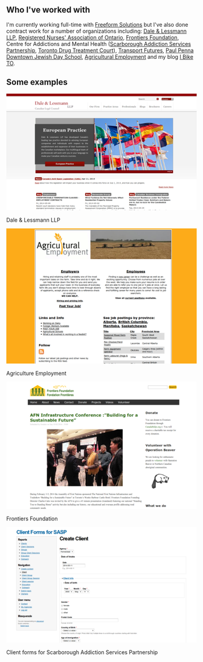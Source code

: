 ## Who I've worked with

I'm currently working full-time with [Freeform Solutions](http://freeform.ca) but I've also done contract work for a number of organizations including: [Dale & Lessmann LLP](http://dalelessmann.com), [Registered Nurses' Association of Ontario](http://rnao.ca/), [Frontiers Foundation](http://frontiersfoundation.ca), Centre for Addictions and Mental Health ([Scarborough Addiction Services Partnership](http://scarboroughaddictionservices.org), [Toronto Drug Treatment Court](http://tdtc.ca)), [Transport Futures](http://transportfutures.ca), [Paul Penna Downtown Jewish Day School](http://djds.ca), [Agricultural Employment](http://www.agriemploy.com/) and my blog [I Bike TO](http://ibiketo.ca).

## Some examples

![Dale & Lessmann LLP](/media/dl.png)

Dale & Lessmann LLP

![Agriculture Employment](/media/agriemploy.png)

Agriculture Employment

![Frontiers Foundation](/media/ff.png)

Frontiers Foundation

![client forms for SASP](/media/data.sasp.png)

Client forms for Scarborough Addiction Services Partnership